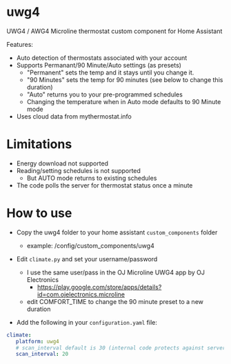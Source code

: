 # uwg4
UWG4 / AWG4 Microline thermostat custom component for Home Assistant

Features:
- Auto detection of thermostats associated with your account
- Supports Permanant/90 Minute/Auto settings (as presets)
  - "Permanent" sets the temp and it stays until you change it.
  - "90 Minutes" sets the temp for 90 minutes (see below to change this duration)
  - "Auto" returns you to your pre-programmed schedules
  - Changing the temperature when in Auto mode defaults to 90 Minute mode
- Uses cloud data from mythermostat.info

# Limitations
 - Energy download not supported
 - Reading/setting schedules is not supported
   - But AUTO mode returns to existing schedules
 - The code polls the server for thermostat status once a minute
 

# How to use
- Copy the uwg4 folder to your home assistant `custom_components` folder
  - example: /config/custom_components/uwg4
- Edit `climate.py` and set your username/password
   - I use the same user/pass in the OJ Microline UWG4 app by OJ Electronics
     - https://play.google.com/store/apps/details?id=com.ojelectronics.microline
   - edit COMFORT_TIME to change the 90 minute preset to a new duration
   
- Add the following in your `configuration.yaml` file:
```yaml
climate:
   platform: uwg4
   # scan_interval default is 30 (internal code protects against server bashing)
   scan_interval: 20
